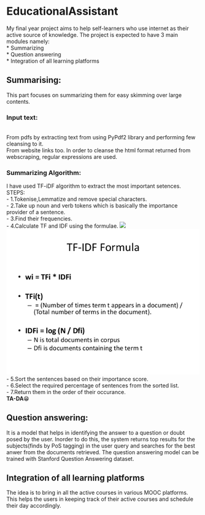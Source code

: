 # EducationalAssistant
My final year project aims to help self-learners who use internet as their active source of knowledge. The project is expected to have 3 main modules namely:
<br>* Summarizing
<br>* Question answering
<br>* Integration of all learning platforms

## Summarising:
This part focuses on summarizing them for easy skimming over large contents.
### Input text:
<br>From pdfs by extracting text from using PyPdf2 library and performing few cleansing to it.
<br>From website links too. In order to cleanse the html format returned from webscraping, regular expressions are used.
### Summarizing Algorithm:
I have used TF-iDF algorithm to extract the most important setences.
<br>STEPS:
<br>- 1.Tokenise,Lemmatize and remove special characters.
<br>- 2.Take up noun and verb tokens which is basically the importance provider of a sentence.
<br>- 3.Find their frequencies.
<br>- 4.Calculate TF and IDF using the formulae.
![](/tfidf.png)
![](https://github.com/AthiraKarthe/EducationAssistant/blob/master/tfidf.jpg)
<br>-  5.Sort the sentences based on their importance score.
<br>- 6.Select the required percentage  of sentences from the sorted list.
<br>- 7.Return them in the order of their occurance.
<br>                                                   **TA-DA**:grin:
## Question answering:
It is a model that helps in identifying the answer to a question or doubt posed by the user. Inorder to do this, the system returns top results for the subjects(finds by PoS tagging) in the user query and searches for the best anwer from the documents retrieved. The question answering model can be trained with Stanford Question Answering dataset.
## Integration of all learning platforms
The idea is to bring in all the active courses in various MOOC platforms. This helps the users in keeping track of their active courses and schedule their day accordingly.
